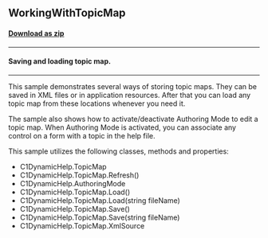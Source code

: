 ## WorkingWithTopicMap
#### [Download as zip](https://minhaskamal.github.io/DownGit/#/home?url=https://github.com/GrapeCity/ComponentOne-WinForms-Samples/tree/master/NetFramework\DynamicHelp\CS\WorkingWithTopicMap)
____
#### Saving and loading topic map.
____
This sample demonstrates several ways of storing topic maps. They can be saved in XML files or in application resources. After that you can load any topic map from these locations whenever you need it. 

The sample also shows how to activate/deactivate Authoring Mode to edit a topic map. When Authoring Mode is activated, you can associate any control on a form with a topic in the help file. 

This sample utilizes the following classes, methods and properties:
- C1DynamicHelp.TopicMap
- C1DynamicHelp.TopicMap.Refresh()
- C1DynamicHelp.AuthoringMode
- C1DynamicHelp.TopicMap.Load()
- C1DynamicHelp.TopicMap.Load(string fileName)
- C1DynamicHelp.TopicMap.Save()
- C1DynamicHelp.TopicMap.Save(string fileName)
- C1DynamicHelp.TopicMap.XmlSource
